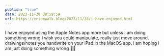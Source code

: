 ```yaml
---
publish: "true"
date: 2023-11-28 08:59:59
url: https://ericmwalk.blog/2023/11/28/i-have-enjoyed.html
---
```


I have enjoyed using the Apple Notes app more but unless I am doing something wrong I wish you could manipulate, really just move around, drawings/notes you handwrite on your iPad in the MacOS app. I am hoping I am just doing something wrong 🤷‍♂️